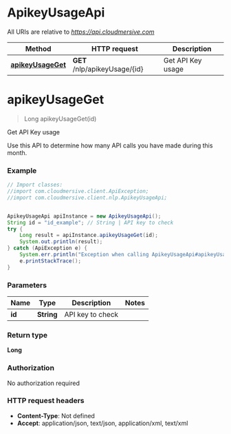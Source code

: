 # ApikeyUsageApi

All URIs are relative to *https://api.cloudmersive.com*

Method | HTTP request | Description
------------- | ------------- | -------------
[**apikeyUsageGet**](ApikeyUsageApi.md#apikeyUsageGet) | **GET** /nlp/apikeyUsage/{id} | Get API Key usage


<a name="apikeyUsageGet"></a>
# **apikeyUsageGet**
> Long apikeyUsageGet(id)

Get API Key usage

Use this API to determine how many API calls you have made during this month.

### Example
```java
// Import classes:
//import com.cloudmersive.client.ApiException;
//import com.cloudmersive.client.nlp.ApikeyUsageApi;


ApikeyUsageApi apiInstance = new ApikeyUsageApi();
String id = "id_example"; // String | API key to check
try {
    Long result = apiInstance.apikeyUsageGet(id);
    System.out.println(result);
} catch (ApiException e) {
    System.err.println("Exception when calling ApikeyUsageApi#apikeyUsageGet");
    e.printStackTrace();
}
```

### Parameters

Name | Type | Description  | Notes
------------- | ------------- | ------------- | -------------
 **id** | **String**| API key to check |

### Return type

**Long**

### Authorization

No authorization required

### HTTP request headers

 - **Content-Type**: Not defined
 - **Accept**: application/json, text/json, application/xml, text/xml


